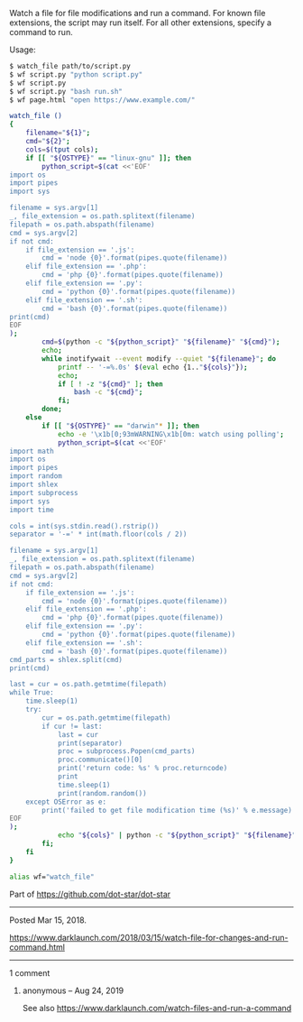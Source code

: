 Watch a file for file modifications and run a command. For known file extensions, the script may run itself. For all other extensions, specify a command to run.

Usage:

```bash
$ watch_file path/to/script.py
$ wf script.py "python script.py"
$ wf script.py
$ wf script.py "bash run.sh"
$ wf page.html "open https://www.example.com/"
```

```bash
watch_file ()
{
    filename="${1}";
    cmd="${2}";
    cols=$(tput cols);
    if [[ "${OSTYPE}" == "linux-gnu" ]]; then
        python_script=$(cat <<'EOF'
import os
import pipes
import sys

filename = sys.argv[1]
_, file_extension = os.path.splitext(filename)
filepath = os.path.abspath(filename)
cmd = sys.argv[2]
if not cmd:
    if file_extension == '.js':
        cmd = 'node {0}'.format(pipes.quote(filename))
    elif file_extension == '.php':
        cmd = 'php {0}'.format(pipes.quote(filename))
    elif file_extension == '.py':
        cmd = 'python {0}'.format(pipes.quote(filename))
    elif file_extension == '.sh':
        cmd = 'bash {0}'.format(pipes.quote(filename))
print(cmd)
EOF
);
        cmd=$(python -c "${python_script}" "${filename}" "${cmd}");
        echo;
        while inotifywait --event modify --quiet "${filename}"; do
            printf -- '-=%.0s' $(eval echo {1.."${cols}"});
            echo;
            if [ ! -z "${cmd}" ]; then
                bash -c "${cmd}";
            fi;
        done;
    else
        if [[ "${OSTYPE}" == "darwin"* ]]; then
            echo -e '\x1b[0;93mWARNING\x1b[0m: watch using polling';
            python_script=$(cat <<'EOF'
import math
import os
import pipes
import random
import shlex
import subprocess
import sys
import time

cols = int(sys.stdin.read().rstrip())
separator = '-=' * int(math.floor(cols / 2))

filename = sys.argv[1]
_, file_extension = os.path.splitext(filename)
filepath = os.path.abspath(filename)
cmd = sys.argv[2]
if not cmd:
    if file_extension == '.js':
        cmd = 'node {0}'.format(pipes.quote(filename))
    elif file_extension == '.php':
        cmd = 'php {0}'.format(pipes.quote(filename))
    elif file_extension == '.py':
        cmd = 'python {0}'.format(pipes.quote(filename))
    elif file_extension == '.sh':
        cmd = 'bash {0}'.format(pipes.quote(filename))
cmd_parts = shlex.split(cmd)
print(cmd)

last = cur = os.path.getmtime(filepath)
while True:
    time.sleep(1)
    try:
        cur = os.path.getmtime(filepath)
        if cur != last:
            last = cur
            print(separator)
            proc = subprocess.Popen(cmd_parts)
            proc.communicate()[0]
            print('return code: %s' % proc.returncode)
            print
            time.sleep(1)
            print(random.random())
    except OSError as e:
        print('failed to get file modification time (%s)' % e.message)
EOF
);
            echo "${cols}" | python -c "${python_script}" "${filename}" "${cmd}";
        fi;
    fi
}

alias wf="watch_file"
```

Part of https://github.com/dot-star/dot-star

---

Posted Mar 15, 2018.

https://www.darklaunch.com/2018/03/15/watch-file-for-changes-and-run-command.html

---

1 comment

<ol>
    <li>
        <div>
            anonymous &ndash; Aug 24, 2019
            <div>
                <p>See also <a href="https://www.darklaunch.com/watch-files-and-run-a-command">https://www.darklaunch.com/watch-files-and-run-a-command</a></p>
            </div>
        </div>
    </li>
</ol>
